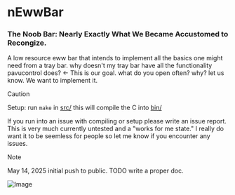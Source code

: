 # nEwwBar
### The Noob Bar: Nearly Exactly What We Became Accustomed to Recongize.
A low resource eww bar that intends to implement all the basics one might need from a tray bar. why doesn't my tray bar have all the functionality pavucontrol does? &lt;- This is our goal. what do you open often? why? let us know. We want to implement it.

>[!CAUTION]
>Setup: run `make` in [src/](https://github.com/LurkAndLoiter/nEwwBar/tree/main/src) this will compile the C into [bin/](https://github.com/LurkAndLoiter/nEwwBar/tree/main/bin)

If you run into an issue with compiling or setup please write an issue report.
This is very much currently untested and a "works for me state." I really do
want it to be seemless for people so let me know if you encounter any issues.

>[!NOTE]
>May 14, 2025 initial push to public. TODO write a proper doc.

![Image](https://github.com/user-attachments/assets/3f40cb1b-3ff3-41d9-ac8e-9f833a29d05b)
